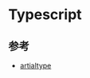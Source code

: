 # Typescript

## 参考

- [artialtype](https://www.typescriptlang.org/docs/handbook/utility-types.html#partialtype)
